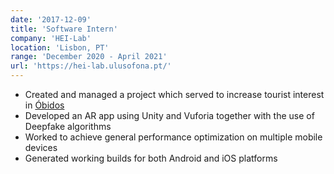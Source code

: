 ```yaml
---
date: '2017-12-09'
title: 'Software Intern'
company: 'HEI-Lab'
location: 'Lisbon, PT'
range: 'December 2020 - April 2021'
url: 'https://hei-lab.ulusofona.pt/'
---
```


- Created and managed a project which served to increase tourist interest in [Óbidos](https://sites.google.com/view/museusdeobidos/museus-de-%C3%B3bidos)
- Developed an AR app using Unity and Vuforia together with the use of Deepfake algorithms
- Worked to achieve general performance optimization on multiple mobile devices
- Generated working builds for both Android and iOS platforms
